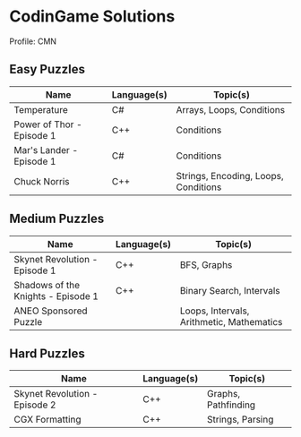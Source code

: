 # CodinGame Solutions
Profile: CMN <br/>

## Easy Puzzles
| Name  | Language(s) | Topic(s) |
| ------------- | ------------- | ------------- |
| Temperature | C# | Arrays, Loops, Conditions |
| Power of Thor - Episode 1 | C++ | Conditions|
| Mar's Lander - Episode 1 | C# | Conditions |
| Chuck Norris | C++ | Strings, Encoding, Loops, Conditions |

## Medium Puzzles
| Name  | Language(s) | Topic(s) |
| ------------- | ------------- | ------------- |
| Skynet Revolution - Episode 1 | C++ | BFS, Graphs |
| Shadows of the Knights - Episode 1 | C++ | Binary Search, Intervals |
| ANEO Sponsored Puzzle | | Loops, Intervals, Arithmetic, Mathematics |

## Hard Puzzles
| Name  | Language(s) | Topic(s) |
| ------------- | ------------- | ------------- |
| Skynet Revolution - Episode 2 | C++ | Graphs, Pathfinding |
| CGX Formatting | C++ | Strings, Parsing |
